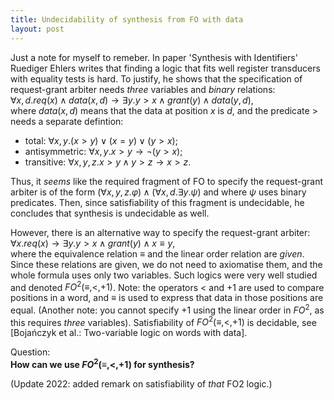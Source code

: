 ```yaml
---
title: Undecidability of synthesis from FO with data
layout: post
---
```


Just a note for myself to remeber.
In paper 'Synthesis with Identifiers' Ruediger Ehlers writes that
finding a logic that fits well register transducers with equality tests is hard.
To justify, he shows that the specification of request-grant arbiter needs _three_ variables
and _binary_ relations:  
$\forall x,d. req(x) \land data(x,d) \rightarrow \exists y. y>x \land grant(y) \land data(y,d)$,  
where $data(x,d)$ means that the data at position $x$ is $d$, and the predicate $>$ needs a separate defintion:

- total: $\forall x,y. (x>y) \vee (x=y) \vee (y>x)$;
- antisymmetric: $\forall x,y. x>y \rightarrow \neg (y>x)$;
- transitive: $\forall x,y,z. x>y \land y>z \rightarrow x>z$.

Thus, it _seems_ like the required fragment of FO to specify the request-grant arbiter
is of the form $(\forall x,y,z. \varphi) \land (\forall x,d.\exists y.\psi)$
and where $\psi$ uses binary predicates.
Then, since satisfiability of this fragment is undecidable,
he concludes that synthesis is undecidable as well.

However, there is an alternative way to specify the request-grant arbiter:  
$\forall x. req(x) \rightarrow \exists y. y>x \land grant(y) \land x \equiv y$,  
where the equivalence relation $\equiv$ and the linear order relation are _given_.
Since these relations are given, we do not need to axiomatise them, and
the whole formula uses only two variables.
Such logics were very well studied and denoted $FO^2(\equiv,<,+1)$.
Note: the operators $<$ and $+1$ <!----> are used to compare positions in a word,
and $\equiv$ is used to express that data in those positions are equal.
(Another note: you cannot specify $+1$ using the linear order in $FO^2$, as this requires _three_ variables).
Satisfiability of $FO^2(\equiv,<,+1)$ is decidable, see [Bojańczyk et al.: Two-variable logic on words with data].

Question:  
__How can we use $FO^2(\equiv,<,+1)$ for synthesis?__


(Update 2022: added remark on satisfiability of _that_ FO2 logic.)

